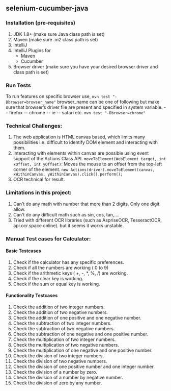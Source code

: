 ## selenium-cucumber-java

### Installation (pre-requisites)

1. JDK 1.8+ (make sure Java class path is set)
2. Maven (make sure .m2 class path is set)
3. IntelliJ
4. IntelliJ Plugins for
   - Maven
   - Cucumber
5. Browser driver (make sure you have your desired browser driver and class path is set)

### Run Tests
To run features on specific browser use, `mvn test "-Dbrowser=browser_name"`
browser_name can be one of following but make sure that browser’s driver file are present and specified in system
variable. -- firefox -- chrome -- ie -- safari etc.
`mvn test "-Dbrowser=chrome"`

### Technical Challenges:
1. The web application is HTML canvas based, which limits many possibilities i.e. difficult to identify DOM element and interacting with them.
2. Interacting with elements within canvas are possible using event support of the Actions Class API.
`moveToElement(WebElement target, int xOffset, int yOffset)`: Moves the mouse to an offset from the top-left corner of the element.
`new Actions(driver).moveToElement(canvas, xWithinCanvas, yWithinCanvas).click().perform();`
3. OCR technical for result.

### Limitations in this project:
1. Can't do any math with number that more than 2 digits. Only one digit allow.
2. Can't do any difficult math such as sin, cos, tan,....
3. Tried with different OCR libraries (such as AspriseOCR, TesseractOCR, api.ocr.space online). but it seems it works unstable.

### Manual Test cases for Calculator:
#### Basic Testcases
1. Check if the calculator has any specific preferences.
2. Check if all the numbers are working ( 0 to 9)
3. Check if the arithmetic keys ( +, -, *, %, /) are working.
4. Check if the clear key is working.
5. Check if the sum or equal key is working.
#### Functionality Testcases
1. Check the addition of two integer numbers.
2. Check the addition of two negative numbers.
3. Check the addition of one positive and one negative number.
4. Check the subtraction of two integer numbers.
5. Check the subtraction of two negative numbers.
6. Check the subtraction of one negative and one positive number.
7. Check the multiplication of two integer numbers.
8. Check the multiplication of two negative numbers.
9. Check the multiplication of one negative and one positive number.
10. Check the division of two integer numbers.
11. Check the division of two negative numbers.
12. Check the division of one positive number and one integer number.
13. Check the division of a number by zero.
14. Check the division of a number by negative number.
15. Check the division of zero by any number.
